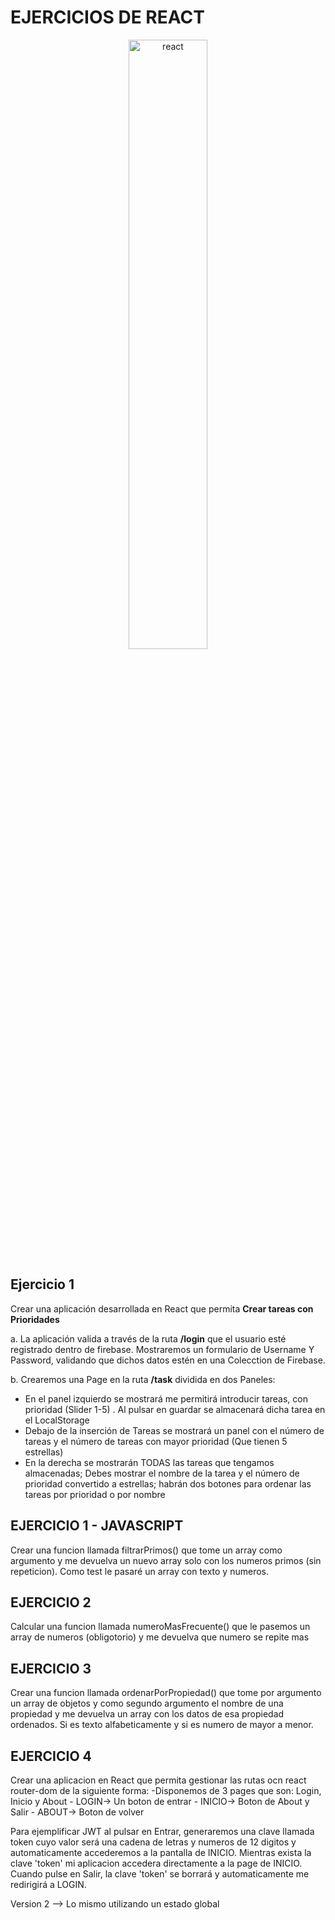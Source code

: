 # EJERCICIOS DE REACT

<center><img src="https://cdn2.hubspot.net/hubfs/2829524/h_react.jpg" width="50%" alt="react"/></center>

## Ejercicio 1

Crear una aplicación desarrollada en React que permita **Crear tareas con Prioridades**

a. La aplicación valida a través de la ruta **/login** que el usuario esté registrado dentro de firebase. Mostraremos un formulario de Username Y Password, validando que dichos datos estén en una Colecction de Firebase.

b. Crearemos una Page en la ruta **/task** dividida en dos Paneles:

- En el panel izquierdo se mostrará me permitirá introducir tareas, con prioridad (Slider 1-5) . Al pulsar en guardar se almacenará dicha tarea en el LocalStorage
- Debajo de la inserción de Tareas se mostrará un panel con el número de tareas y el número de tareas con mayor prioridad (Que tienen 5 estrellas)
- En la derecha se mostrarán TODAS las tareas que tengamos almacenadas; Debes mostrar el nombre de la tarea y el número de prioridad convertido a estrellas; habrán dos botones para ordenar las tareas por prioridad o por nombre


## EJERCICIO 1 - JAVASCRIPT

Crear una funcion llamada filtrarPrimos() que tome un array como argumento y me devuelva un nuevo array solo con los numeros primos (sin repeticion). Como test le pasaré un array con texto y numeros.

## EJERCICIO 2

Calcular una funcion llamada numeroMasFrecuente() que le pasemos un array de numeros (obligotorio) y me devuelva que numero se repite mas

## EJERCICIO 3

Crear una funcion llamada ordenarPorPropiedad() que tome por argumento un array de objetos y como segundo argumento el nombre de una propiedad y me devuelva un array con los datos de esa propiedad ordenados. Si es texto alfabeticamente y si es numero de mayor a menor.

## EJERCICIO 4



Crear una aplicacion en React que permita gestionar las rutas ocn react router-dom de la siguiente forma:
    -Disponemos de 3 pages que son: Login, Inicio y About
    - LOGIN-> Un boton de entrar
    - INICIO-> Boton de About y Salir
    - ABOUT-> Boton de volver

Para ejemplificar JWT al pulsar en Entrar, generaremos una clave llamada token cuyo valor será una cadena de letras y numeros de 12 digitos y automaticamente accederemos a la pantalla de INICIO. Mientras exista la clave 'token' mi aplicacion accedera directamente a la page de INICIO.
Cuando pulse en Salir, la clave 'token' se borrará y automaticamente me redirigirá a LOGIN.

Version 2 --> Lo mismo utilizando un estado global
